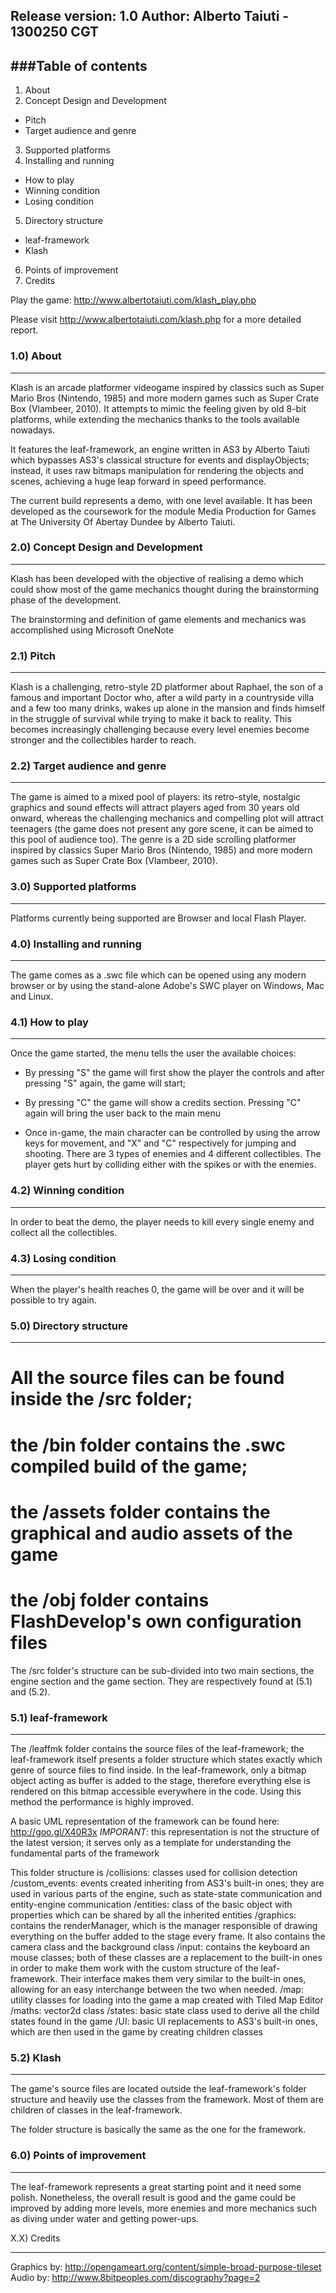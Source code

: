 Release version: 1.0
Author:          Alberto Taiuti - 1300250 CGT
------------------------------------------------------------------------



###Table of contents
-----------------
1. About
2. Concept Design and Development
 * Pitch
 * Target audience and genre
3. Supported platforms
4. Installing and running 
 * How to play
 * Winning condition
 * Losing condition
5. Directory structure
 * leaf-framework
 * Klash
6. Points of improvement
7. Credits


Play the game: http://www.albertotaiuti.com/klash_play.php


Please visit http://www.albertotaiuti.com/klash.php for a more detailed report.

### 1.0) About
---- -----
Klash is an arcade platformer videogame inspired by classics such as Super Mario Bros 
(Nintendo, 1985) and more modern games such as Super Crate Box (Vlambeer, 2010).
It attempts to mimic the feeling given by old 8-bit platforms, while extending
the mechanics thanks to the tools available nowadays.

It features the leaf-framework, an engine written in AS3 by Alberto Taiuti which
bypasses AS3's classical structure for events and displayObjects; 
instead, it uses raw bitmaps manipulation for rendering the objects and scenes, 
achieving a huge leap forward in speed performance.

The current build represents a demo, with one level available. It has been developed
as the coursework for the module Media Production for Games at The University Of
Abertay Dundee by Alberto Taiuti.





### 2.0) Concept Design and Development
---- ------------------------------
Klash has been developed with the objective of realising a demo which could show most
of the game mechanics thought during the brainstorming phase of the development.

The brainstorming and definition of game elements and mechanics was accomplished using
Microsoft OneNote

	  
### 2.1) Pitch
---- -----
Klash is a challenging, retro-style 2D platformer about Raphael, the son of a famous 
and important Doctor who, after a wild party in a countryside villa and a few too many
drinks, wakes up alone in the mansion and finds himself in the struggle of survival while
trying to make it back to reality.
This becomes increasingly challenging because every level enemies become stronger and the
collectibles harder to reach.


### 2.2) Target audience and genre
---- -------------------------
The game is aimed to a mixed pool of players: its retro-style, nostalgic graphics and 
sound effects will attract players aged from 30 years old onward, whereas the challenging 
mechanics and compelling plot will attract teenagers (the game does not present any 
gore scene, it can be aimed to this pool of audience too). 
The genre is a 2D side scrolling platformer inspired by classics Super Mario Bros 
(Nintendo, 1985) and more modern games such as Super Crate Box (Vlambeer, 2010).





### 3.0) Supported platforms
---- -------------------
Platforms currently being supported are Browser and local Flash Player.





### 4.0) Installing and running 
---- ----------------------
The game comes as a .swc file which can be opened using any modern browser or by using
the stand-alone Adobe's SWC player on Windows, Mac and Linux.


### 4.1) How to play
---- -----------
Once the game started, the menu tells the user the available choices:
 - By pressing "S" the game will first show the player the controls and after pressing
 "S" again, the game will start;
 - By pressing "C" the game will show a credits section. Pressing "C" again will bring 
 the user back to the main menu
 
 - Once in-game, the main character can be controlled by using the arrow keys for 
 movement, and "X" and "C" respectively for jumping and shooting.
 There are 3 types of enemies and 4 different collectibles.
 The player gets hurt by colliding either with the spikes or with the enemies.

 
### 4.2) Winning condition
---- -----------------
In order to beat the demo, the player needs to kill every single enemy and collect all the 
collectibles.


### 4.3) Losing condition
---- ----------------
When the player's health reaches 0, the game will be over and it will be possible to try
again.





### 5.0) Directory structure
---- -------------------
 # All the source files can be found inside the /src folder; 
 # the /bin folder contains the .swc compiled build of the game;
 # the /assets folder contains the graphical and audio assets of the game
 # the /obj folder contains FlashDevelop's own configuration files

The /src folder's structure can be sub-divided into two main sections, the engine section
and the game section. They are respectively found at (5.1) and (5.2).


### 5.1) leaf-framework
---- --------------
The /leaffmk folder contains the source files of the leaf-framework; the leaf-framework itself
presents a folder structure which states exactly which genre of source files to find inside. 
In the leaf-framework, only a bitmap object acting as buffer is added to the stage, 
therefore everything else is rendered on this bitmap accessible everywhere in the code.
Using this method the performance is highly improved.

A basic UML representation of the framework can be found here: http://goo.gl/X40R3x
*IMPORANT*: this representation is not the structure of the latest version; it serves only as 
a template for understanding the fundamental parts of the framework

This folder structure is 
	/collisions: classes used for collision detection
	/custom_events: events created inheriting from AS3's built-in ones; they are used in various
		parts of the engine, such as state-state communication and entity-engine communication
	/entities: class of the basic object with properties which can be shared by all the inherited
		entities
	/graphics: contains the renderManager, which is the manager responsible of drawing everything
		on the buffer added to the stage every frame. It also contains the camera class and the 
		background class
	/input: contains the keyboard an mouse classes; both of these classes are a replacement to the
		built-in ones in order to make them work with the custom structure of the leaf-framework.
		Their interface makes them very similar to the built-in ones, allowing for an easy interchange
		between the two when needed.
	/map: utility classes for loading into the game a map created with Tiled Map Editor
	/maths: vector2d class
	/states: basic state class used to derive all the child states found in the game
	/UI: basic UI replacements to AS3's built-in ones, which are then used in the game by creating 
		children classes
	

### 5.2) Klash
---- -----
The game's source files are located outside the leaf-framework's folder structure and heavily use
the classes from the framework. Most of them are children of classes in the leaf-framework.

The folder structure is basically the same as the one for the framework.





### 6.0) Points of improvement
---- ---------------------
The leaf-framework represents a great starting point and it need some polish. 
Nonetheless, the overall result is good and the game could be improved by
adding more levels, more enemies and more mechanics such as diving under 
water and getting power-ups.





X.X) Credits
---- -------
Graphics by: http://opengameart.org/content/simple-broad-purpose-tileset
Audio by: http://www.8bitpeoples.com/discography?page=2
